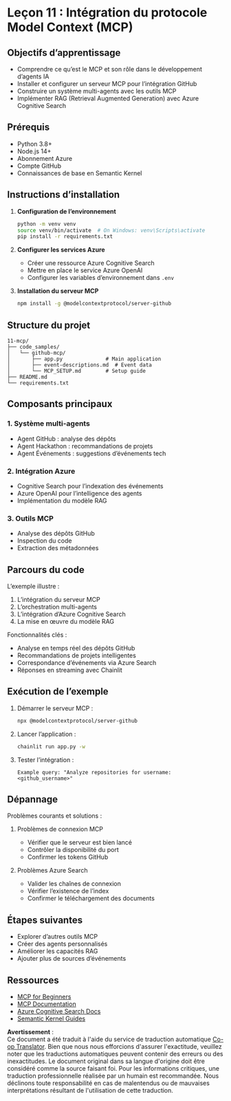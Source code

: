 <!--
CO_OP_TRANSLATOR_METADATA:
{
  "original_hash": "9320dd53c82869fd44935d1581eaf7bb",
  "translation_date": "2025-05-21T08:11:12+00:00",
  "source_file": "11-mcp/README.md",
  "language_code": "fr"
}
-->
# Leçon 11 : Intégration du protocole Model Context (MCP)

## Objectifs d’apprentissage
- Comprendre ce qu’est le MCP et son rôle dans le développement d’agents IA
- Installer et configurer un serveur MCP pour l’intégration GitHub
- Construire un système multi-agents avec les outils MCP
- Implémenter RAG (Retrieval Augmented Generation) avec Azure Cognitive Search

## Prérequis
- Python 3.8+
- Node.js 14+
- Abonnement Azure
- Compte GitHub
- Connaissances de base en Semantic Kernel

## Instructions d’installation

1. **Configuration de l’environnement**  
   ```bash
   python -m venv venv
   source venv/bin/activate  # On Windows: venv\Scripts\activate
   pip install -r requirements.txt
   ```

2. **Configurer les services Azure**  
   - Créer une ressource Azure Cognitive Search  
   - Mettre en place le service Azure OpenAI  
   - Configurer les variables d’environnement dans `.env`

3. **Installation du serveur MCP**  
   ```bash
   npm install -g @modelcontextprotocol/server-github
   ```

## Structure du projet

```
11-mcp/
├── code_samples/
│   └── github-mcp/
│       ├── app.py              # Main application
│       ├── event-descriptions.md  # Event data
│       └── MCP_SETUP.md        # Setup guide
├── README.md
└── requirements.txt
```

## Composants principaux

### 1. Système multi-agents
- Agent GitHub : analyse des dépôts  
- Agent Hackathon : recommandations de projets  
- Agent Événements : suggestions d’événements tech

### 2. Intégration Azure
- Cognitive Search pour l’indexation des événements  
- Azure OpenAI pour l’intelligence des agents  
- Implémentation du modèle RAG

### 3. Outils MCP
- Analyse des dépôts GitHub  
- Inspection du code  
- Extraction des métadonnées

## Parcours du code

L’exemple illustre :  
1. L’intégration du serveur MCP  
2. L’orchestration multi-agents  
3. L’intégration d’Azure Cognitive Search  
4. La mise en œuvre du modèle RAG

Fonctionnalités clés :  
- Analyse en temps réel des dépôts GitHub  
- Recommandations de projets intelligentes  
- Correspondance d’événements via Azure Search  
- Réponses en streaming avec Chainlit

## Exécution de l’exemple

1. Démarrer le serveur MCP :  
   ```bash
   npx @modelcontextprotocol/server-github
   ```

2. Lancer l’application :  
   ```bash
   chainlit run app.py -w
   ```

3. Tester l’intégration :  
   ```
   Example query: "Analyze repositories for username: <github_username>"
   ```

## Dépannage

Problèmes courants et solutions :  
1. Problèmes de connexion MCP  
   - Vérifier que le serveur est bien lancé  
   - Contrôler la disponibilité du port  
   - Confirmer les tokens GitHub

2. Problèmes Azure Search  
   - Valider les chaînes de connexion  
   - Vérifier l’existence de l’index  
   - Confirmer le téléchargement des documents

## Étapes suivantes
- Explorer d’autres outils MCP  
- Créer des agents personnalisés  
- Améliorer les capacités RAG  
- Ajouter plus de sources d’événements

## Ressources
- [MCP for Beginners](https://aka.ms/mcp-for-beginners)  
- [MCP Documentation](https://github.com/microsoft/semantic-kernel/tree/main/python/semantic-kernel/semantic_kernel/connectors/mcp)  
- [Azure Cognitive Search Docs](https://learn.microsoft.com/azure/search/)  
- [Semantic Kernel Guides](https://learn.microsoft.com/semantic-kernel/)

**Avertissement** :  
Ce document a été traduit à l'aide du service de traduction automatique [Co-op Translator](https://github.com/Azure/co-op-translator). Bien que nous nous efforcions d'assurer l'exactitude, veuillez noter que les traductions automatiques peuvent contenir des erreurs ou des inexactitudes. Le document original dans sa langue d'origine doit être considéré comme la source faisant foi. Pour les informations critiques, une traduction professionnelle réalisée par un humain est recommandée. Nous déclinons toute responsabilité en cas de malentendus ou de mauvaises interprétations résultant de l'utilisation de cette traduction.